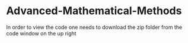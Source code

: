 # Advanced-Mathematical-Methods
In order to view the code one needs to download the zip folder from the code window on the up right
